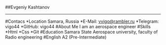 ##Evgeniy Kashtanov
*********************
#Contacs
*Location Samara, Russia
*E-Mail: vvigo@rambler.ru
*Telegram: vigo44
*GitHub: vigo44
#About Me
I am an aerospace engineer
#Skills
*Html
*Css
*Git
#Education
Samara State Aerospace university, faculty of Radio engineering
#English
A2 (Pre-Intermediate)